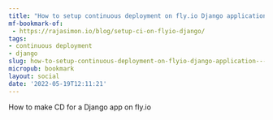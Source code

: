 ```yaml
---
title: "How to setup continuous deployment on fly.io Django application? - Raja Simon"
mf-bookmark-of:
 - https://rajasimon.io/blog/setup-ci-on-flyio-django/
tags:
- continuous deployment
- django
slug: how-to-setup-continuous-deployment-on-flyio-django-application---raja-simon
micropub: bookmark
layout: social
date: '2022-05-19T12:11:21'
---
```

How to make CD for a Django app on fly.io